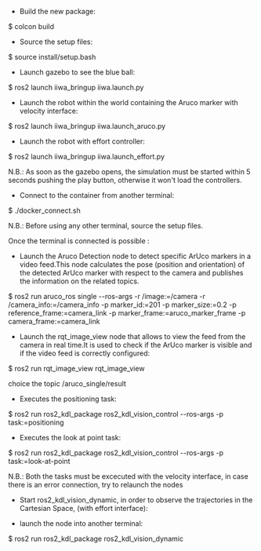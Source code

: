 - Build the new package:
  
$ colcon build

- Source the setup files:
  
$ source install/setup.bash

- Launch gazebo to see the blue ball:
  
$ ros2 launch iiwa_bringup iiwa.launch.py

- Launch the robot within the world containing the Aruco marker with velocity interface:
  
$ ros2 launch iiwa_bringup iiwa.launch_aruco.py

- Launch the robot with effort controller:
  
$ ros2 launch iiwa_bringup iiwa.launch_effort.py

N.B.: As soon as the gazebo opens, the simulation must be started within 5 seconds pushing the play button, otherwise it won't load the controllers.

- Connect to the container from another terminal:
  
$ ./docker_connect.sh 

N.B.: Before using any other terminal, source the setup files.

Once the terminal is connected is possible :

- Launch the Aruco Detection node to detect specific ArUco markers in a video feed.This node calculates the pose (position and orientation) of the detected ArUco marker with respect to the camera and publishes the information on the related topics.
  
$ ros2 run aruco_ros single --ros-args -r /image:=/camera -r /camera_info:=/camera_info -p marker_id:=201 -p marker_size:=0.2 -p reference_frame:=camera_link -p marker_frame:=aruco_marker_frame -p camera_frame:=camera_link

-  Launch the rqt_image_view node that allows to view the feed from the camera in real time.It is used to check if the ArUco marker is visible and if the video feed is correctly configured:
  
$ ros2 run rqt_image_view rqt_image_view

choice the topic /aruco_single/result

-  Executes the positioning task:
  
$ ros2 run ros2_kdl_package ros2_kdl_vision_control --ros-args -p task:=positioning

- Executes the look at point task:
  
$ ros2 run ros2_kdl_package ros2_kdl_vision_control --ros-args -p task:=look-at-point

N.B.: Both the tasks must be excecuted with the velocity interface, in case there is an error connection, try to relaunch the nodes

- Start ros2_kdl_vision_dynamic, in order to observe the trajectories in the Cartesian Space, (with effort interface):

- launch the node into another terminal:
  
$ ros2 run ros2_kdl_package ros2_kdl_vision_dynamic









